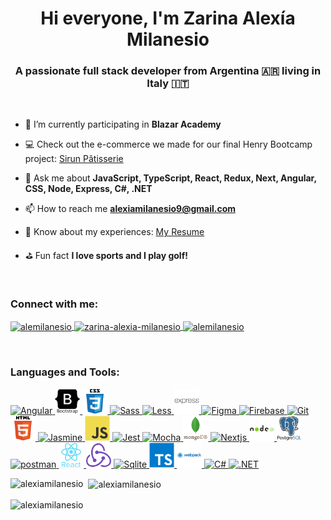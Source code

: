 <h1 align="center">Hi everyone, I'm Zarina Alexía Milanesio</h1>
<h3 align="center">A passionate full stack developer from Argentina 🇦🇷 living in Italy 🇮🇹</h3>

<br />

- 🔭 I’m currently participating in **Blazar Academy**

- 💻 Check out the e-commerce we made for our final Henry Bootcamp project: [Sirun Pâtisserie](https://sirunnpatisserie.vercel.app/)

- 💬 Ask me about **JavaScript, TypeScript, React, Redux, Next, Angular, CSS, Node, Express, C#, .NET**

- 📫 How to reach me **alexiamilanesio9@gmail.com**

- 📄 Know about my experiences: [My Resume](https://www.canva.com/design/DAFHtHGinxc/ochULFh88JIROU7sRZSKPw/edit?utm_content=DAFHtHGinxc&utm_campaign=designshare&utm_medium=link2&utm_source=sharebutton)

- ⛳️ Fun fact **I love sports and I play golf!**

<br />

<h3 align="left">Connect with me:</h3>
<p align="left">
    <a href="https://twitter.com/alemilanesio" target="blank">
        <img align="center" src="https://raw.githubusercontent.com/rahuldkjain/github-profile-readme-generator/master/src/images/icons/Social/twitter.svg" alt="alemilanesio" height="30" width="40" />
    </a>
    <a href="https://linkedin.com/in/zarina-alexia-milanesio" target="blank">
        <img align="center" src="https://raw.githubusercontent.com/rahuldkjain/github-profile-readme-generator/master/src/images/icons/Social/linked-in-alt.svg" alt="zarina-alexia-milanesio" height="30" width="40" />
    </a>
    <a href="https://instagram.com/alemilanesio" target="blank">
        <img align="center" src="https://raw.githubusercontent.com/rahuldkjain/github-profile-readme-generator/master/src/images/icons/Social/instagram.svg" alt="alemilanesio" height="30" width="40" />
    </a>
</p>

<br />

<h3 align="left">Languages and Tools:</h3>
<p align="left"> 
    <a href="https://angular.io" target="_blank" rel="noreferrer"> 
        <img src="https://angular.io/assets/images/logos/angular/angular.svg" alt="Angular" width="40" height="40"/> 
    </a> 
    <a href="https://getbootstrap.com" target="_blank" rel="noreferrer"> 
        <img src="https://raw.githubusercontent.com/devicons/devicon/master/icons/bootstrap/bootstrap-plain-wordmark.svg" alt="Bootstrap" width="40" height="40"/> 
    </a> 
    <a href="https://www.w3schools.com/css/" target="_blank" rel="noreferrer"> 
        <img src="https://raw.githubusercontent.com/devicons/devicon/master/icons/css3/css3-original-wordmark.svg" alt="CSS3" width="40" height="40"/> 
    </a> 
    <a href="https://sass-lang.com/documentation/" target="_blank" rel="noreferrer">
        <img src="https://cdn.jsdelivr.net/gh/devicons/devicon/icons/sass/sass-original.svg" alt="Sass" width="40" height="40"/> 
    </a>
    <a href="https://lesscss.org/" target="_blank" rel="noreferrer">
        <img src="https://cdn.jsdelivr.net/gh/devicons/devicon/icons/less/less-plain-wordmark.svg" alt="Less" width="40" height="40"/> 
    </a>
    <a href="https://expressjs.com" target="_blank" rel="noreferrer"> 
        <img src="https://raw.githubusercontent.com/devicons/devicon/master/icons/express/express-original-wordmark.svg" alt="Express" width="40" height="40"/> 
    </a> 
    <a href="https://www.figma.com/" target="_blank" rel="noreferrer"> 
        <img src="https://www.vectorlogo.zone/logos/figma/figma-icon.svg" alt="Figma" width="40" height="40"/> 
    </a> 
    <a href="https://firebase.google.com/" target="_blank" rel="noreferrer"> 
        <img src="https://www.vectorlogo.zone/logos/firebase/firebase-icon.svg" alt="Firebase" width="40" height="40"/> 
    </a> 
    <a href="https://git-scm.com/" target="_blank" rel="noreferrer"> 
        <img src="https://www.vectorlogo.zone/logos/git-scm/git-scm-icon.svg" alt="Git" width="40" height="40"/> 
    </a> 
    <a href="https://www.w3.org/html/" target="_blank" rel="noreferrer"> 
        <img src="https://raw.githubusercontent.com/devicons/devicon/master/icons/html5/html5-original-wordmark.svg" alt="HTML5" width="40" height="40"/> 
    </a> 
    <a href="https://jasmine.github.io/" target="_blank" rel="noreferrer"> 
        <img src="https://www.vectorlogo.zone/logos/jasmine/jasmine-icon.svg" alt="Jasmine" width="40" height="40"/> 
    </a> 
    <a href="https://developer.mozilla.org/en-US/docs/Web/JavaScript" target="_blank" rel="noreferrer"> 
        <img src="https://raw.githubusercontent.com/devicons/devicon/master/icons/javascript/javascript-original.svg" alt="JavaScript" width="40" height="40"/> 
    </a> 
    <a href="https://jestjs.io" target="_blank" rel="noreferrer"> 
        <img src="https://www.vectorlogo.zone/logos/jestjsio/jestjsio-icon.svg" alt="Jest" width="40" height="40"/> 
    </a> 
    <a href="https://mochajs.org" target="_blank" rel="noreferrer"> 
        <img src="https://www.vectorlogo.zone/logos/mochajs/mochajs-icon.svg" alt="Mocha" width="40" height="40"/> 
    </a> 
    <a href="https://www.mongodb.com/" target="_blank" rel="noreferrer"> 
        <img src="https://raw.githubusercontent.com/devicons/devicon/master/icons/mongodb/mongodb-original-wordmark.svg" alt="MongoDB" width="40" height="40"/> 
    </a> 
    <a href="https://nextjs.org/" target="_blank" rel="noreferrer"> 
        <img src="https://cdn.worldvectorlogo.com/logos/nextjs-2.svg" alt="Nextjs" width="40" height="40"/> 
    </a> 
    <a href="https://nodejs.org" target="_blank" rel="noreferrer"> 
        <img src="https://raw.githubusercontent.com/devicons/devicon/master/icons/nodejs/nodejs-original-wordmark.svg" alt="NodeJS" width="40" height="40"/> 
    </a> 
    <a href="https://www.postgresql.org" target="_blank" rel="noreferrer"> 
        <img src="https://raw.githubusercontent.com/devicons/devicon/master/icons/postgresql/postgresql-original-wordmark.svg" alt="PostgreSQL" width="40" height="40"/> 
    </a> 
    <a href="https://postman.com" target="_blank" rel="noreferrer"> 
        <img src="https://www.vectorlogo.zone/logos/getpostman/getpostman-icon.svg" alt="postman" width="40" height="40"/>
    </a> 
    <a href="https://reactjs.org/" target="_blank" rel="noreferrer"> 
        <img src="https://raw.githubusercontent.com/devicons/devicon/master/icons/react/react-original-wordmark.svg" alt="React" width="40" height="40"/> 
    </a> 
    <a href="https://redux.js.org" target="_blank" rel="noreferrer"> 
        <img src="https://raw.githubusercontent.com/devicons/devicon/master/icons/redux/redux-original.svg" alt="Redux" width="40" height="40"/> 
    </a> 
    <a href="https://www.sqlite.org/" target="_blank" rel="noreferrer"> 
        <img src="https://www.vectorlogo.zone/logos/sqlite/sqlite-icon.svg" alt="Sqlite" width="40" height="40"/> 
    </a> 
    <a href="https://www.typescriptlang.org/" target="_blank" rel="noreferrer"> 
        <img src="https://raw.githubusercontent.com/devicons/devicon/master/icons/typescript/typescript-original.svg" alt="TypeScript" width="40" height="40"/> 
    </a> 
    <a href="https://webpack.js.org" target="_blank" rel="noreferrer"> 
        <img src="https://raw.githubusercontent.com/devicons/devicon/d00d0969292a6569d45b06d3f350f463a0107b0d/icons/webpack/webpack-original-wordmark.svg" alt="Webpack" width="40" height="40"/> 
    </a>
    <a href="https://learn.microsoft.com/en-us/dotnet/csharp/" target="_blank" rel="noreferrer"> 
        <img src="https://cdn.jsdelivr.net/gh/devicons/devicon/icons/csharp/csharp-original.svg" alt="C#" width="40" height="40"/> 
    </a> 
    <a href="https://learn.microsoft.com/en-us/dotnet/?WT.mc_id=dotnet-35129-website" target="_blank" rel="noreferrer">
        <img src="https://cdn.jsdelivr.net/gh/devicons/devicon/icons/dot-net/dot-net-original.svg" alt=".NET" width="40" height="40"/> 
    </a>
</p>


<p>
    <img align="left" src="https://github-readme-stats.vercel.app/api/top-langs?username=alexiamilanesio&show_icons=true&locale=en&layout=compact" alt="alexiamilanesio" />
</p>
<p>
    &nbsp;
    <img align="center" src="https://github-readme-stats.vercel.app/api?username=alexiamilanesio&show_icons=true&locale=en" alt="alexiamilanesio" />
</p>
<p>
    <img align="center" src="https://github-readme-streak-stats.herokuapp.com/?user=alexiamilanesio&" alt="alexiamilanesio" />
</p>
